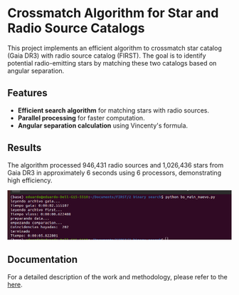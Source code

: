# Crossmatch Algorithm for Star and Radio Source Catalogs

This project implements an efficient algorithm to crossmatch star catalog (Gaia DR3) with radio source catalog (FIRST). The goal is to identify potential radio-emitting stars by matching these two catalogs based on angular separation.

## Features
- **Efficient search algorithm** for matching stars with radio sources.
- **Parallel processing** for faster computation.
- **Angular separation calculation** using Vincenty's formula.

## Results
The algorithm processed 946,431 radio sources and 1,026,436 stars from Gaia DR3 in approximately 6 seconds using 6 processors, demonstrating high efficiency.

![Matching Results](result.png)

## Documentation
For a detailed description of the work and methodology, please refer to the [here](https://drive.google.com/file/d/1-OngqpRTozFUxsD3A8Z5mg3TsVMJS712/view?usp=sharing).
